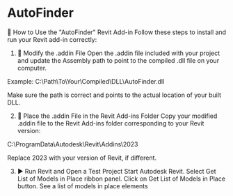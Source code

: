 # AutoFinder
📄 How to Use the "AutoFinder" Revit Add-in
Follow these steps to install and run your Revit add-in correctly:

1. 🔧 Modify the .addin File
Open the .addin file included with your project and update the Assembly path to point to the compiled .dll file on your computer.

Example:
<Assembly>C:\Path\To\Your\Compiled\DLL\AutoFinder.dll</Assembly>

Make sure the path is correct and points to the actual location of your built DLL.


2. 📁 Place the .addin File in the Revit Add-ins Folder
Copy your modified .addin file to the Revit Add-ins folder corresponding to your Revit version:

C:\ProgramData\Autodesk\Revit\Addins\2023

Replace 2023 with your version of Revit, if different.

3. ▶️ Run Revit and Open a Test Project
Start Autodesk Revit.
Select Get List of Models in Place ribbon panel.
Click on Get List of Models in Place button.
See a list of models in place elements
